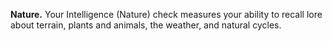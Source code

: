 **Nature.** Your Intelligence (Nature) check measures your ability to recall lore about terrain, plants and animals, the weather, and natural cycles.